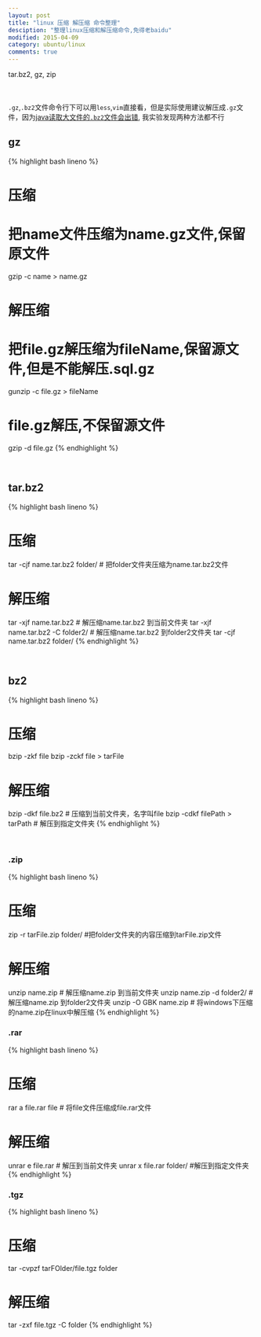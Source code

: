 ```yaml
---
layout: post
title: "linux 压缩 解压缩 命令整理"
desciption: "整理linux压缩和解压缩命令,免得老baidu"
modified: 2015-04-09
category: ubuntu/linux
comments: true
---
```


tar.bz2, gz, zip
<br/>
<br />
<br/>
<!--more--> 

`.gz`,`.bz2`文件命令行下可以用`less`,`vim`直接看，但是实际使用建议解压成`.gz`文件，因为[java读取大文件的`.bz2`文件会出错](http://arthur503.github.io/blog/2013/09/07/how-to-read-bz2-file-in-java.html), 我实验发现两种方法都不行


## gz

{% highlight bash lineno %}
# 压缩
# 把name文件压缩为name.gz文件,保留原文件
gzip -c name > name.gz

# 解压缩
# 把file.gz解压缩为fileName,保留源文件,但是不能解压.sql.gz
gunzip -c file.gz > fileName
# file.gz解压,不保留源文件
gzip -d file.gz
{% endhighlight %}

<br/>

## tar.bz2


{% highlight bash lineno %}
# 压缩
tar -cjf name.tar.bz2 folder/ # 把folder文件夹压缩为name.tar.bz2文件
# 解压缩
tar -xjf name.tar.bz2 # 解压缩name.tar.bz2 到当前文件夹
tar -xjf name.tar.bz2 -C folder2/ # 解压缩name.tar.bz2 到folder2文件夹
tar -cjf name.tar.bz2 folder/
{% endhighlight %}

<br/>

## bz2

{% highlight bash lineno %}
# 压缩
bzip -zkf file 
bzip -zckf file > tarFile
# 解压缩
bzip -dkf file.bz2 # 压缩到当前文件夹，名字叫file
bzip -cdkf filePath > tarPath # 解压到指定文件夹
{% endhighlight %}

<br/>


### .zip


{% highlight bash lineno %}
# 压缩
zip -r tarFile.zip folder/ #把folder文件夹的内容压缩到tarFile.zip文件
# 解压缩
unzip name.zip # 解压缩name.zip 到当前文件夹
unzip name.zip -d folder2/ # 解压缩name.zip  到folder2文件夹
unzip -O GBK name.zip # 将windows下压缩的name.zip在linux中解压缩
{% endhighlight %}

### .rar


{% highlight bash lineno %}
# 压缩
rar a file.rar file  # 将file文件压缩成file.rar文件

# 解压缩
unrar e file.rar # 解压到当前文件夹
unrar x file.rar folder/ #解压到指定文件夹
{% endhighlight %}

### .tgz

{% highlight bash lineno %}
# 压缩
tar -cvpzf tarFOlder/file.tgz folder

# 解压缩
tar -zxf file.tgz -C folder
{% endhighlight %}



